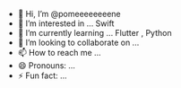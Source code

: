 - 👋 Hi, I’m @pomeeeeeeeene
- 👀 I’m interested in ... Swift
- 🌱 I’m currently learning ... Flutter , Python
- 💞️ I’m looking to collaborate on ...
- 📫 How to reach me ... 
- 😄 Pronouns: ...
- ⚡ Fun fact: ...

<!---
pomeeeeeeeene/pomeeeeeeeene is a ✨ special ✨ repository because its `README.md` (this file) appears on your GitHub profile.
You can click the Preview link to take a look at your changes.
--->
